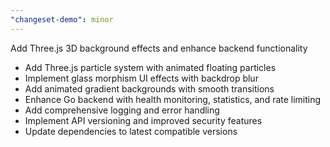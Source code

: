```yaml
---
"changeset-demo": minor
---
```


Add Three.js 3D background effects and enhance backend functionality

- Add Three.js particle system with animated floating particles
- Implement glass morphism UI effects with backdrop blur
- Add animated gradient backgrounds with smooth transitions
- Enhance Go backend with health monitoring, statistics, and rate limiting
- Add comprehensive logging and error handling
- Implement API versioning and improved security features
- Update dependencies to latest compatible versions 